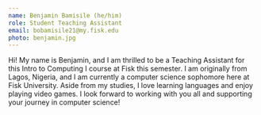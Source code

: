 ```yaml
---
name: Benjamin Bamisile (he/him) 
role: Student Teaching Assistant
email: bobamisile21@my.fisk.edu
photo: benjamin.jpg
---
```


Hi! My name is Benjamin, and I am thrilled to be a Teaching Assistant for this Intro to Computing I course at Fisk this semester. I am originally from Lagos, Nigeria, and I am currently a computer science sophomore here at Fisk University. Aside from my studies, I love learning languages and enjoy playing video games. I look forward to working with you all and supporting your journey in computer science!